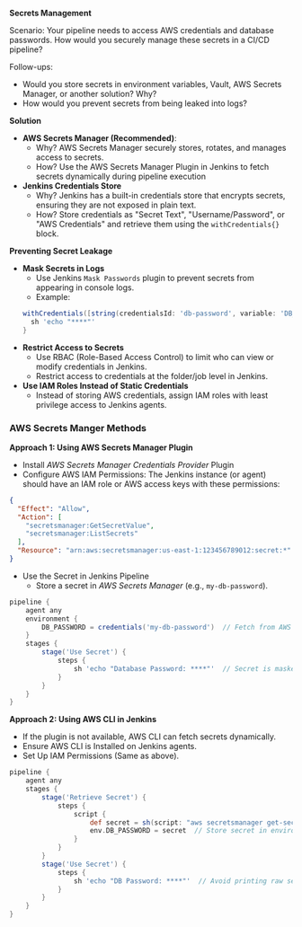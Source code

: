 **Secrets Management**

Scenario: Your pipeline needs to access AWS credentials and database passwords. How would you securely manage these secrets in a CI/CD pipeline?

Follow-ups:
- Would you store secrets in environment variables, Vault, AWS Secrets Manager, or another solution? Why?
- How would you prevent secrets from being leaked into logs?

**Solution**
- **AWS Secrets Manager (Recommended)**:
  - Why? AWS Secrets Manager securely stores, rotates, and manages access to secrets.
  - How? Use the AWS Secrets Manager Plugin in Jenkins to fetch secrets dynamically during pipeline execution
- **Jenkins Credentials Store**
  - Why? Jenkins has a built-in credentials store that encrypts secrets, ensuring they are not exposed in plain text.
  - How? Store credentials as "Secret Text", "Username/Password", or "AWS Credentials" and retrieve them using the `withCredentials{}` block.
 
**Preventing Secret Leakage**
- **Mask Secrets in Logs**
  - Use Jenkins `Mask Passwords` plugin to prevent secrets from appearing in console logs.
  - Example:
  ```groovy
  withCredentials([string(credentialsId: 'db-password', variable: 'DB_PASSWORD')]) {
    sh 'echo "****"'
  }
  ```
- **Restrict Access to Secrets**
  - Use RBAC (Role-Based Access Control) to limit who can view or modify credentials in Jenkins.
  - Restrict access to credentials at the folder/job level in Jenkins.
- **Use IAM Roles Instead of Static Credentials**
  - Instead of storing AWS credentials, assign IAM roles with least privilege access to Jenkins agents.


### AWS Secrets Manger Methods ###

**Approach 1: Using AWS Secrets Manager Plugin**
- Install *AWS Secrets Manager Credentials Provider* Plugin
- Configure AWS IAM Permissions: The Jenkins instance (or agent) should have an IAM role or AWS access keys with these permissions:
```json
{
  "Effect": "Allow",
  "Action": [
    "secretsmanager:GetSecretValue",
    "secretsmanager:ListSecrets"
  ],
  "Resource": "arn:aws:secretsmanager:us-east-1:123456789012:secret:*"
}
```
- Use the Secret in Jenkins Pipeline
  - Store a secret in *AWS Secrets Manager* (e.g., `my-db-password`).
```groovy
pipeline {
    agent any
    environment {
        DB_PASSWORD = credentials('my-db-password')  // Fetch from AWS Secrets Manager
    }
    stages {
        stage('Use Secret') {
            steps {
                sh 'echo "Database Password: ****"'  // Secret is masked
            }
        }
    }
}
```

**Approach 2: Using AWS CLI in Jenkins**
- If the plugin is not available, AWS CLI can fetch secrets dynamically.
- Ensure AWS CLI is Installed on Jenkins agents.
- Set Up IAM Permissions (Same as above).

```groovy
pipeline {
    agent any
    stages {
        stage('Retrieve Secret') {
            steps {
                script {
                    def secret = sh(script: "aws secretsmanager get-secret-value --secret-id my-db-password --query SecretString --output text", returnStdout: true).trim()
                    env.DB_PASSWORD = secret  // Store secret in environment variable
                }
            }
        }
        stage('Use Secret') {
            steps {
                sh 'echo "DB Password: ****"'  // Avoid printing raw secrets
            }
        }
    }
}
```


